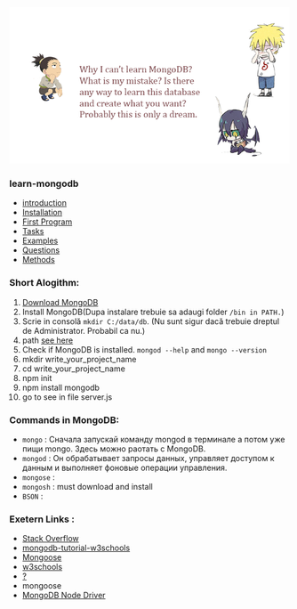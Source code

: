 ![image](public/img/drawing.png)

### learn-mongodb
* [introduction](md/)
* [Installation](md/INSTALL.md)
* [First Program](md/FIRST_PROGRAM.md)
* [Tasks](md/TASKS.md)
* [Examples](md/EXAMPLES.md)
* [Questions](md/QUESTIONS.md)
* [Methods](md/METHODS.md)

### Short Alogithm:
1. [Download MongoDB](https://www.mongodb.com/download-center?jmp=nav#community)
1. Install MongoDB(Dupa instalare trebuie sa adaugi folder `/bin in PATH.`)
1. Scrie in consolă `mkdir C:/data/db`. (Nu sunt sigur dacă trebuie dreptul de Administrator. Probabil ca nu.)
1. path [see here](md/PATH.md)
1. Check if MongoDB is installed. `mongod --help` and `mongo --version`
1. mkdir write_your_project_name
1. cd write_your_project_name
1. npm init
1. npm install mongodb
1. go to see in file server.js

### Commands in MongoDB:
* `mongo` : Сначала запускай команду mongod в терминале а потом уже пищи mongo. Здесь можно раотать с MongoDB.
* `mongod` : Он обрабатывает запросы данных, управляет доступом к данным и выполняет фоновые операции управления.
* `mongose` : 
* `mongosh` : must download and install
* `BSON` : 

### Exetern Links :
* [Stack Overflow](https://stackoverflow.com/tags/mongodb/info)
* [mongodb-tutorial-w3schools](https://www.w3schools.blog/mongodb-tutorial)
* [Mongoose](https://mongoosejs.com/)
* [w3schools](https://www.w3schools.com/nodejs/nodejs_mongodb_create_db.asp)
* [?](https://docs.mongodb.com/drivers/node/current/)
* mongoose
* [MongoDB Node Driver](https://www.mongodb.com/docs/drivers/node/current/)

